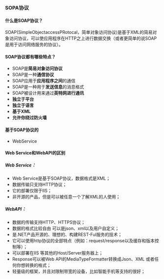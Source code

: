 ### SOPA协议  
#### 什么是SOAP协议？  
  SOAP(SimpleObjectaccessPRotocal，简单对象访问协议)是基于XML的简易对象访问协议，可以使应用程序在HTTP之上进行数据交换（或者更简单的说SOAP是用于访问网络服务的协议）。

#### SOAP协议都有哪些特点？  
- SOAP是**简易对象访问协议** 
- SOAP是一种**通信协议**  
- SOAP应用于**应用程序之间**的通信  
- SOAP是一种用于**发送信息**的消息格式  
- SOAP被设计用来通过**英特网进行通讯**  
- **独立于平台**  
- **独立于语言**  
- **基于XML**  
- **允许你绕过防火墙**  

#### 基于SOAP协议的  
- WebService  

#### Web Service和WebAPI的区别  
##### Web Service：  
- Web Service是基于SOAP协议，数据格式是XML；  
- 数据传输只支持HTTP协议；  
- 它的部署仅限于IIS；  
- 非开源的产品，但是可以被任意一个了解XML的人使用；
##### WebAPI：
- 数据的传输支持HTTP、HTTPS协议；
- 数据的格式比较自由 可以是json、xml以及用户自定义；
- 是.NET产品开源的、理想的、构建REST-Ful服务的技术；
- 它可以使用http协议的全部特点（例如：request/response以及缓存和版本控制等）；
- 可以部署在IIS 等其他的Host/Server服务器上；
- Response可以被Web API的MediaTypeFormatter转换成Json、XML 或者任何你想转换的格式；
- 轻量级的框架，并且对限制带宽的设备，比如智能手机等支持的很好；
